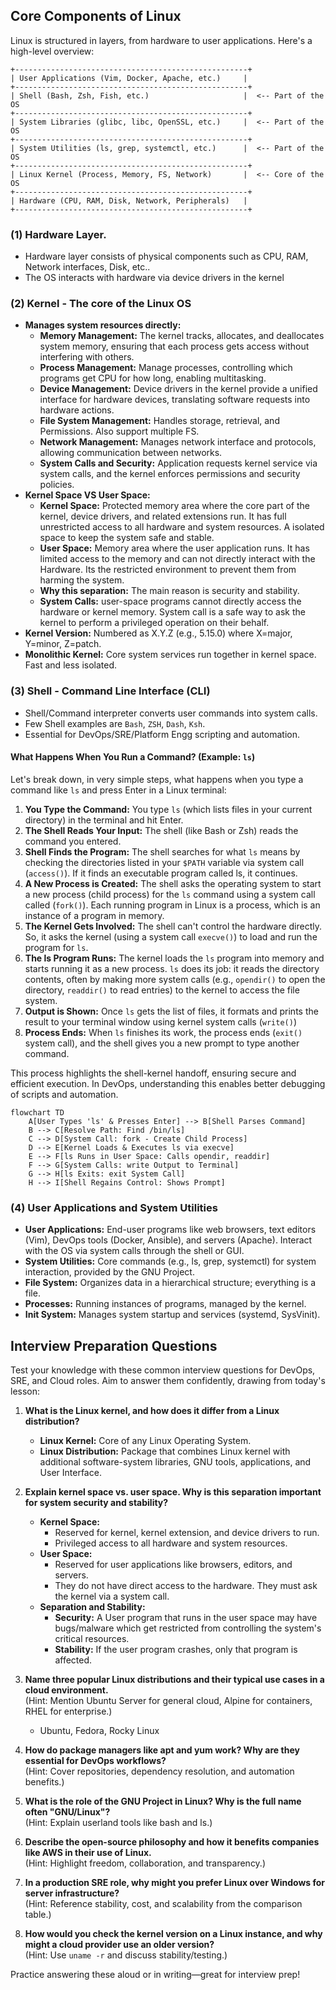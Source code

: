 ## Core Components of Linux
Linux is structured in layers, from hardware to user applications. Here's a high-level overview:

```
+----------------------------------------------------+
| User Applications (Vim, Docker, Apache, etc.)     |
+----------------------------------------------------+
| Shell (Bash, Zsh, Fish, etc.)                     |  <-- Part of the OS
+----------------------------------------------------+
| System Libraries (glibc, libc, OpenSSL, etc.)     |  <-- Part of the OS
+----------------------------------------------------+
| System Utilities (ls, grep, systemctl, etc.)      |  <-- Part of the OS
+----------------------------------------------------+
| Linux Kernel (Process, Memory, FS, Network)       |  <-- Core of the OS
+----------------------------------------------------+
| Hardware (CPU, RAM, Disk, Network, Peripherals)   |
+----------------------------------------------------+
```
### (1) Hardware Layer.
- Hardware layer consists of physical components such as CPU, RAM, Network interfaces, Disk, etc..
- The OS interacts with hardware via device drivers in the kernel

### (2) Kernel - The core of the Linux OS
- **Manages system resources directly:**
  - **Memory Management:** The kernel tracks, allocates, and deallocates system memory, ensuring that each process gets access without interfering with others.
  - **Process Management:** Manage processes, controlling which programs get CPU for how long, enabling multitasking.
  - **Device Management:** Device drivers in the kernel provide a unified interface for hardware devices, translating software requests into hardware actions.
  - **File System Management:** Handles storage, retrieval, and Permissions. Also support multiple FS.
  - **Network Management:** Manages network interface and protocols, allowing communication between networks.
  - **System Calls and Security:** Application requests kernel service via system calls, and the kernel enforces permissions and security policies.
- **Kernel Space VS User Space:**
  - **Kernel Space:** Protected memory area where the core part of the kernel, device drivers, and related extensions run. It has full unrestricted access to all hardware and system resources. A isolated space to keep the system safe and stable.
  - **User Space:** Memory area where the user application runs. It has limited access to the memory and can not directly interact with the Hardware. Its the restricted environment to prevent them from harming the system.
  - **Why this separation:** The main reason is security and stability.
  - **System Calls:** user-space programs cannot directly access the hardware or kernel memory. System call is a safe way to ask the kernel to perform a privileged operation on their behalf.
- **Kernel Version:** Numbered as X.Y.Z (e.g., 5.15.0) where X=major, Y=minor, Z=patch.
- **Monolithic Kernel:** Core system services run together in  kernel space. Fast and less isolated.

### (3) Shell - Command Line Interface (CLI)
- Shell/Command interpreter converts user commands into system calls.
- Few Shell examples are `Bash`, `ZSH`, `Dash`, `Ksh`.
- Essential for DevOps/SRE/Platform Engg scripting and automation.

#### What Happens When You Run a  Command? (Example: `ls`)
Let's break down, in very simple steps, what happens when you type a command like `ls` and press Enter in a Linux terminal:

1. **You Type the Command:** You type `ls` (which lists files in your current directory) in the terminal and hit Enter.
2. **The Shell Reads Your Input:** The shell (like Bash or Zsh) reads the command you entered.
3. **Shell Finds the Program:** The shell searches for what `ls` means by checking the directories listed in your `$PATH` variable via system call (`access()`). If it finds an executable program called ls, it continues.​
4. **A New Process is Created:** The shell asks the operating system to start a new process (child process) for the `ls` command using a system call called (`fork()`). Each running program in Linux is a process, which is an instance of a program in memory.​
5. **The Kernel Gets Involved:** The shell can't control the hardware directly. So, it asks the kernel (using a system call `execve()`) to load and run the program for `ls`.
6. **The ls Program Runs:** The kernel loads the `ls` program into memory and starts running it as a new process. `ls` does its job: it reads the directory contents, often by making more system calls (e.g., `opendir()` to open the directory, `readdir()` to read entries) to the kernel to access the file system.
7. **Output is Shown:** Once `ls` gets the list of files, it formats and prints the result to your terminal window using kernel system calls (`write()`)
8. **Process Ends:** When `ls` finishes its work, the process ends (`exit()` system call), and the shell gives you a new prompt to type another command.

This process highlights the shell-kernel handoff, ensuring secure and efficient execution. In DevOps, understanding this enables better debugging of scripts and automation.

```mermaid
flowchart TD
    A[User Types 'ls' & Presses Enter] --> B[Shell Parses Command]
    B --> C[Resolve Path: Find /bin/ls]
    C --> D[System Call: fork - Create Child Process]
    D --> E[Kernel Loads & Executes ls via execve]
    E --> F[ls Runs in User Space: Calls opendir, readdir]
    F --> G[System Calls: write Output to Terminal]
    G --> H[ls Exits: exit System Call]
    H --> I[Shell Regains Control: Shows Prompt]
```

### (4) User Applications and System Utilities
- **User Applications:** End-user programs like web browsers, text editors (Vim), DevOps tools (Docker, Ansible), and servers (Apache). Interact with the OS via system calls through the shell or GUI.
- **System Utilities:** Core commands (e.g., ls, grep, systemctl) for system interaction, provided by the GNU Project.
- **File System:** Organizes data in a hierarchical structure; everything is a file.
- **Processes:** Running instances of programs, managed by the kernel.
- **Init System:** Manages system startup and services (systemd, SysVinit).

## Interview Preparation Questions
Test your knowledge with these common interview questions for DevOps, SRE, and Cloud roles. Aim to answer them confidently, drawing from today's lesson:

1. **What is the Linux kernel, and how does it differ from a Linux distribution?**  
   - **Linux Kernel:** Core of any Linux Operating System.
   - **Linux Distribution:** Package that combines Linux kernel with additional software-system libraries, GNU tools, applications, and User Interface. 

2. **Explain kernel space vs. user space. Why is this separation important for system security and stability?**  
   - **Kernel Space:**
     - Reserved for kernel, kernel extension, and device drivers to run.
     - Privileged access to all hardware and system resources.
   - **User Space:**
     - Reserved for user applications like browsers, editors, and servers.
     - They do not have direct access to the hardware. They must ask the kernel via a system call.
   - **Separation and Stability:**
     - **Security:** A User program that runs in the user space may have bugs/malware which get restricted from controlling the system's critical resources.
     - **Stability:** If the user program crashes, only that program is affected.

3. **Name three popular Linux distributions and their typical use cases in a cloud environment.**  
   (Hint: Mention Ubuntu Server for general cloud, Alpine for containers, RHEL for enterprise.)
   - Ubuntu, Fedora, Rocky Linux

4. **How do package managers like apt and yum work? Why are they essential for DevOps workflows?**  
   (Hint: Cover repositories, dependency resolution, and automation benefits.)

5. **What is the role of the GNU Project in Linux? Why is the full name often "GNU/Linux"?**  
   (Hint: Explain userland tools like bash and ls.)

6. **Describe the open-source philosophy and how it benefits companies like AWS in their use of Linux.**  
   (Hint: Highlight freedom, collaboration, and transparency.)

7. **In a production SRE role, why might you prefer Linux over Windows for server infrastructure?**  
   (Hint: Reference stability, cost, and scalability from the comparison table.)

8. **How would you check the kernel version on a Linux instance, and why might a cloud provider use an older version?**  
   (Hint: Use `uname -r` and discuss stability/testing.)

Practice answering these aloud or in writing—great for interview prep!

